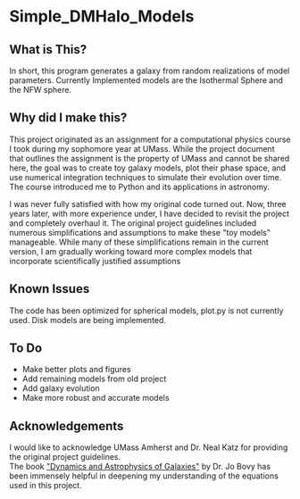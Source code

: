# Simple_DMHalo_Models

## What is This?
In short, this program generates a galaxy from random realizations of model parameters. Currently Implemented models are the Isothermal Sphere and the NFW sphere. 

## Why did I make this?
This project originated as an assignment for a computational physics course I took during my sophomore year at UMass. While the project document that outlines the assignment is the property of UMass and cannot be shared here, the goal was to create toy galaxy models, plot their phase space, and use numerical integration techniques to simulate their evolution over time. The course introduced me to Python and its applications in astronomy.

I was never fully satisfied with how my original code turned out. Now, three years later, with more experience under, I have decided to revisit the project and completely overhaul it. The original project guidelines included numerous simplifications and assumptions to make these "toy models" manageable. While many of these simplifications remain in the current version, I am gradually working toward more complex models that incorporate scientifically justified assumptions 

## Known Issues
The code has been optimized for spherical models, plot.py is not currently used. Disk models are being implemented. 

## To Do
* Make better plots and figures
* Add remaining models from old project
* Add galaxy evolution
* Make more robust and accurate models 

## Acknowledgements 
I would like to acknowledge UMass Amherst and Dr. Neal Katz for providing the original project guidelines.  
The book ["Dynamics and Astrophysics of Galaxies"](https://galaxiesbook.org/index.html) by Dr. Jo Bovy has been immensely helpful in deepening my understanding of the equations used in this project. 

